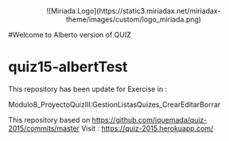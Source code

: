 <center>![Miriada Logo](https://static3.miriadax.net/miriadax-theme/images/custom/logo_miriada.png)</center>



#Welcome to Alberto version of QUIZ
# quiz15-albertTest

This repository has been update for Exercise in :

Modulo8_ProyectoQuizIII:GestionListasQuizes_CrearEditarBorrar

This repository based on https://github.com/jquemada/quiz-2015/commits/master 
Visit : https://quiz-2015.herokuapp.com/



